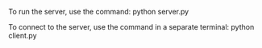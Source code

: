 To run the server, use the command: python server.py

To connect to the server, use the command in a separate terminal: python client.py
